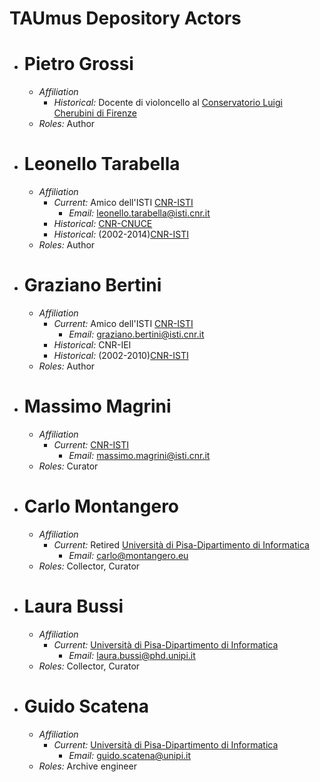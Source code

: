 # TAUmus Depository Actors


* # Pietro Grossi
  * *Affiliation*
     * *Historical:* Docente di violoncello al [Conservatorio Luigi Cherubini di Firenze](https://www.consfi.it/)
  * *Roles:* Author

* # Leonello Tarabella
  * *Affiliation*
     * *Current:* Amico dell'ISTI [CNR-ISTI](https://www.isti.cnr.it/it/)
       * *Email:* <leonello.tarabella@isti.cnr.it>
     * *Historical:* [CNR-CNUCE](http://stdl.cnr.it/it/il-fondo-del-cnuce)
     * *Historical:* (2002-2014)[CNR-ISTI](https://www.isti.cnr.it/it/)
  * *Roles:* Author
 
* # Graziano Bertini
  * *Affiliation*
     * *Current:* Amico dell'ISTI [CNR-ISTI](https://www.isti.cnr.it/it/)
       * *Email:* <graziano.bertini@isti.cnr.it>
     * *Historical:* CNR-IEI
     * *Historical:* (2002-2010)[CNR-ISTI](https://www.isti.cnr.it/it/)
  * *Roles:* Author

* # Massimo Magrini
  * *Affiliation*
     * *Current:* [CNR-ISTI](https://www.isti.cnr.it/it/)
       * *Email:* <massimo.magrini@isti.cnr.it>
  * *Roles:* Curator

* # Carlo Montangero
  * *Affiliation*
     * *Current:* Retired [Università di Pisa-Dipartimento di Informatica](https://www.di.unipi.it/it/)
       * *Email:* <carlo@montangero.eu>
  * *Roles:* Collector, Curator

* # Laura Bussi
  * *Affiliation*
     * *Current:* [Università di Pisa-Dipartimento di Informatica](https://www.di.unipi.it/it/)
       * *Email:* <laura.bussi@phd.unipi.it>
  * *Roles:* Collector, Curator

* # Guido Scatena
  * *Affiliation*
     * *Current:* [Università di Pisa-Dipartimento di Informatica](https://www.di.unipi.it/it/)
       * *Email:* <guido.scatena@unipi.it>
  * *Roles:* Archive engineer
